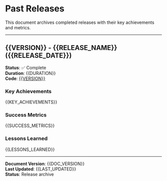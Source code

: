 # Past Releases

This document archives completed releases with their key achievements and metrics.

---

## {{VERSION}} - {{RELEASE_NAME}} ({{RELEASE_DATE}})

**Status**: ✅ Complete  
**Duration**: {{DURATION}}  
**Code**: [{{VERSION}}](../../releases/{{VERSION}})

### Key Achievements

{{KEY_ACHIEVEMENTS}}

### Success Metrics

{{SUCCESS_METRICS}}

### Lessons Learned

{{LESSONS_LEARNED}}

---

**Document Version**: {{DOC_VERSION}}  
**Last Updated**: {{LAST_UPDATED}}  
**Status**: Release archive
